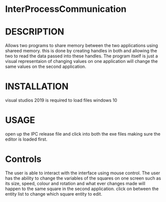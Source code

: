 # InterProcessCommunication


# DESCRIPTION
Allows two programs to share memory between the two applications using shareed memory. this is done by creating handles in both
and allowing the two to read the data passed into these handles. The program itself is just a visual representaion of changing
values on one application will change the same values on the second application.

# INSTALLATION
visual studios 2019 is required to load files windows 10

# USAGE
open up the IPC release file and click into both the exe files making sure the editor is loaded first. 

# Controls
The user is able to interact with the interface using mouse control. The user has the ability to change the variables of the
squares on one screen such as its size, speed, colour and rotation and what ever changes made will happen to the same square in
the second application. click on between the entity list to change which square entity to edit.
